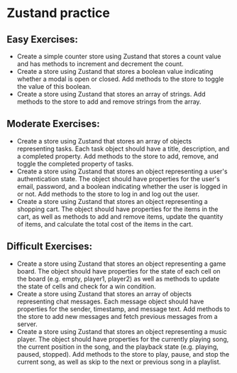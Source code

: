 # Zustand practice

## Easy Exercises:

- Create a simple counter store using Zustand that stores a count value and has methods to increment and decrement the count.
- Create a store using Zustand that stores a boolean value indicating whether a modal is open or closed. Add methods to the store to toggle the value of this boolean.
- Create a store using Zustand that stores an array of strings. Add methods to the store to add and remove strings from the array.

## Moderate Exercises:

- Create a store using Zustand that stores an array of objects representing tasks. Each task object should have a title, description, and a completed property. Add methods to the store to add, remove, and toggle the completed property of tasks.
- Create a store using Zustand that stores an object representing a user's authentication state. The object should have properties for the user's email, password, and a boolean indicating whether the user is logged in or not. Add methods to the store to log in and log out the user.
- Create a store using Zustand that stores an object representing a shopping cart. The object should have properties for the items in the cart, as well as methods to add and remove items, update the quantity of items, and calculate the total cost of the items in the cart.

## Difficult Exercises:

- Create a store using Zustand that stores an object representing a game board. The object should have properties for the state of each cell on the board (e.g. empty, player1, player2) as well as methods to update the state of cells and check for a win condition.
- Create a store using Zustand that stores an array of objects representing chat messages. Each message object should have properties for the sender, timestamp, and message text. Add methods to the store to add new messages and fetch previous messages from a server.
- Create a store using Zustand that stores an object representing a music player. The object should have properties for the currently playing song, the current position in the song, and the playback state (e.g. playing, paused, stopped). Add methods to the store to play, pause, and stop the current song, as well as skip to the next or previous song in a playlist.
